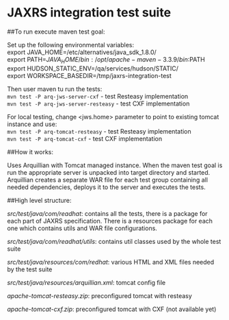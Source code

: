 # JAXRS integration test suite

##To run execute maven test goal:

Set up the following environmental variables:  
export JAVA_HOME=/etc/alternatives/java_sdk_1.8.0/  
export PATH=$JAVA_HOME/bin:/opt/apache-maven-3.3.9/bin:$PATH  
export HUDSON_STATIC_ENV=/qa/services/hudson/STATIC/  
export WORKSPACE_BASEDIR=/tmp/jaxrs-integration-test  

Then user maven tu run the tests:  
`mvn test -P arq-jws-server-cxf` - test Resteasy implementation  
`mvn test -P arq-jws-server-resteasy` - test CXF implementation  

For local testing, change <jws.home> parameter to point to existing tomcat instance and use:  
`mvn test -P arq-tomcat-resteasy` - test Resteasy implementation  
`mvn test -P arq-tomcat-cxf` - test CXF implementation  

##How it works:

Uses Arquillian with Tomcat managed instance.
When the maven test goal is run the appropriate server is unpacked into target directory and started.
Arquillian creates a separate WAR file for each test group containing all needed dependencies, deploys it to the server and executes the tests.

##High level structure:

*src/test/java/com/readhat*: contains all the tests, there is a package for each part of JAXRS specification.
There is a resources package for each one which contains utils and WAR file configurations.

*src/test/java/com/readhat/utils*: contains util classes used by the whole test suite

*src/test/java/resources/com/redhat*: various HTML and XML files needed by the test suite

*src/test/java/resources/arquillian.xml*: tomcat config file

*apache-tomcat-resteasy.zip*: preconfigured tomcat with resteasy

*apache-tomcat-cxf.zip*: preconfigured tomcat with CXF (not available yet)







